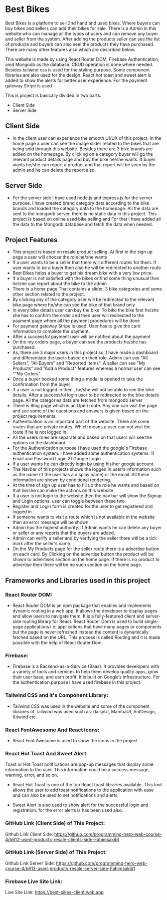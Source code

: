 # Best Bikes
Best Bikes is a platform to sell 2nd hand and used bikes. Where buyers can buy bikes and sellers can add their bikes for sale. There is a Admin in this website who can manage all the types of users and can remove any buyer and seller from the system. After adding the products seller can see the list of products and buyers can also seel the products they have purchased. There are many other features also which are described below.

This website is made by using React Router DOM, Firebase Authentication, amd Mongodb as the database. CRUD operation is done where needed. Besides tailwind css is used for the styling purpose. Some component libraries are also used for the design. React hot toast and sweet alert is added to show the alerts for better user experience. For the payment gateway Stripe is used

This is project is basically divided in two parts. 
- Client Side
- Server Side

## Client Side
- In the client user can experience the smooth UI/UX of this project. In the home page a user can see the image slider related to the bikes that are being sold through this website. Besides there are 3 bike brands are added on the homepage. By clicking on a category buyer will go the relevant product details page and buy the bike he/she wants. If buyer wants he/she can report a product and that report will be seen by the admin and he can delete the report also.

## Server Side
- For the server side I have used node.js and express.js for the server purpose. I have created brand category data according to the bike brands and loaded the category data to the homepage. All the data are sent to the mongodb server. there is no static data in this project. This project is based on online used bike selling and For that I have added all the data to the Mongodb database and fetch the data when needed.

## Project Features
- This project is based on resale product selling. At first in the sign up page a user will choose the role he/she wants
- If a user wants to be a seller that there will different routes for them. If user wants to be a buyer then also he will be redirected to another route.
- Best Bikes helps a buyer to get his dream bike with a very low price.
- If a buyer is not satisfied with the bikes or find some thing unusual then he/she can report about the bike to the admin
- There is a home page That contains a slider, 3 bike categories and some other section related to the project.
- By clicking any of the category user will be redirected to the relevant bike page where he/she can see the bike of that brand only
- In every bike details user can buy the bike. To bike the bike first he/she she has to confirm the order and then user will redirected to the payment page where all the payment procedures will be done
- For payment gateway Stripe is used. User has to give the card information to complete the payment.
- After a successful payment user will be notified about the payment
- On the my orders page, a buyer can see the products he/she has purchased.
- As, there are 3 major users in this project so, I have made a dashboard and differentiate the users based on their role. Admin can see "All Sellers", "All Buyers" and "Reported Items". A seller can see "My Products" and "Add a Product" features whereas a normal user can see ""My Orders"
- Once a buyer booked some thing a modal is opened to take the confirmation from the buyer
- If a user is not logged in then , he/she will not be able to see the bike details. After a successful login user to be redirected to the bike details page. All the categories data are fetched from mongodb server 
- There is Blog page which is an Open route. Any one can visit the page and see some of the questions and answers is given based on the project requirements.
- Authentication is an important part of the website. There are some routes that are private routes. Which means a user can not visit the route if he is not logged in.
- All the users roles are separate and based on that users will see the options on the dashboard.
- For the Authentication purpose I have used the google's Firebase authentication system. I have added some authentication systems. 1) Email and Password Login 2) Google Login 
- If a user wants he can directly login by using his/her google account.
- The Navbar of this projects shows the logged in user's information such as the name (if the user has a display name) or the email. All these information are shown by conditional rendering.
- At the time of sign up user has to fill up the role he wants and based on that he/she can make the actions on this website
- If a user is not login to the website then the nav bar will show the Signup and Login options. user can toggle between these two.
- Register and Login form is created for the user to get registered and logged in.
- If someone wants to visit a route which is not available in the website then an error message will be shown.  
- Admin has the highest authority. If Admin wants he can delete any buyer or seller or any reports that the buyers are added.
- Admin can verify a seller and by verifying the seller there will be a tick mark after the seller's name.
- On the My Products page for the seller route there is a advertise button on each card. By Clicking on the advertise button the product will be shown to advertises section on the home page. If there is no product to advertise then there will be no such section on the home page.


## Frameworks and Libraries used in this project
### React Router DOM: 
- React Router DOM is an npm package that enables and implements dynamic routing in a web app. It allows the developer to display pages and allow users to navigate them. It is a fully-featured client and server-side routing library for React. React Router Dom is used to build single-page applications i.e. applications that have many pages or components but the page is never refreshed instead the content is dynamically fetched based on the URL. This process is called Routing and it is made possible with the help of React Router Dom.

### Firebase: 
- Firebase is a Backend-as-a-Service (Baas). It provides developers with a variety of tools and services to help them develop quality apps, grow their user base, and earn profit. It is built on Google’s infrastructure. For the authentication  purpose I have used firebase in this project.

### Tailwind CSS and it's Component Library: 
- Tailwind CSS was used in the website and some of the component libraries of Tailwind was used such as: daisyUI, MambaUI, AntDesign, Kitwind etc. 

### React FontAwesome  And React Icons: 
- React Font Awesome is used to show the icons in the project

### React Hot Toast  And Sweet Alert: 
Toast or Hot Toast notifications are pop-up messages that display some information to the user. This information could be a success message, warning, error, and so on.

- React Hot Toast is one of the top React toast libraries available. This tool allows the user to add toast notifications to the application with ease and can also be used to set notifications and alerts.

- Sweet Alert is also used to show alert for the successful login and registration. for the error alerts is has been used also.


### GitHub Link (Client Side) of This Project: 
Github Link Client Side:  https://github.com/programming-hero-web-course-4/b612-used-products-resale-clients-side-Fahimsakib1


### GitHub Link (Server Side) of This Project:
Github Link Server Side:  https://github.com/programming-hero-web-course-4/b612-used-products-resale-server-side-Fahimsakib1

### Firebase Live Site Link:
Live Site Link: https://best-bikes-client.web.app